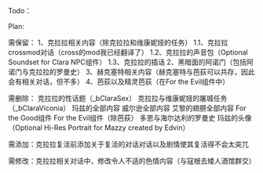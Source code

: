 Todo：

Plan:

需保留：
1、克拉拉相关内容（除克拉拉和维康妮娅的任务）
	1.1、克拉拉crossmod对话（cross的mod我已经翻译了）
	1.2、克拉拉的声音包（Optional Soundset for Clara NPC组件）
	1.3、克拉拉的插话
2、黑暗面的阿诺门（包括阿诺门与克拉拉的罗曼史）
3、赫克塞特相关内容（赫克塞特与芭荻可以共存，因此会有相关对话，但不多）
4、芭荻以及精灵芭荻（在For the Evil组件中）

需删除：
克拉拉的性话题（_bClaraSex）
克拉拉与维康妮娅的屠城任务（_bClaraViconia）
玛兹的全部内容
威尔逊全部内容
艾黎的翅膀全部内容
For the Good组件
For the Evil组件（除芭荻）
多恩与海尔达利的罗曼史
玛兹的头像（Optional Hi-Res Portrait for Mazzy created by Edvin）

需添加：克拉拉复活前添加关于复活的对话对话以及剧情使其复活得不会太突兀

需修改：克拉拉相关对话中，修改令人不适的色情内容（与寇根去矮人酒馆群交）